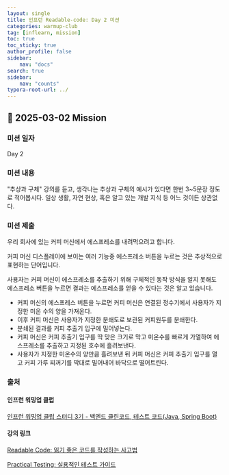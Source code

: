 ```yaml
---
layout: single
title: 인프런 Readable-code: Day 2 미션
categories: warmup-club
tag: [inflearn, mission]
toc: true
toc_sticky: true
author_profile: false
sidebar:
    nav: "docs"
search: true
sidebar:
    nav: "counts"
typora-root-url: ../
---
```


## 📌 2025-03-02 Mission



### 미션 일자

Day 2

### 미션 내용

"추상과 구체" 강의를 듣고, 생각나는 추상과 구체의 예시가 있다면 한번 3~5문장 정도로 적어봅시다.
일상 생활, 자연 현상, 혹은 알고 있는 개발 지식 등 어느 것이든 상관없다.

### 미션 제출

우리 회사에 있는 커피 머신에서 에스프레소를 내려먹으려고 합니다.

커피 머신 디스플레이에 보이는 여러 기능중 에스프레소 버튼을 누르는 것은 추상적으로 표현하는 단어입니다.

사용자는 커피 머신이 에스프레소를 추출하기 위해 구체적인 동작 방식을 알지 못해도 에스프레소 버튼을 누르면  결과는 에스프레소를 얻을 수 있다는 것은 알고 있습니다.

- 커피 머신의 에스프레스 버튼을 누르면 커피 머신은 연결된 정수기에서 사용자가 지정한 미온 수의 양을 가져온다.
- 이후 커피 머신은 사용자가 지정한 분쇄도로 보관된 커피원두를 분쇄한다.
- 분쇄된 결과를 커피 추출기 입구에 밀어넣는다.
- 커피 머신은 커피 추출기 입구를 딱 맞은 크기로 막고 미온수를 빠르게 가열하여 에스프레소를 추출하고 지정된 호수에 흘려보낸다.
- 사용자가 지정한 미온수의 양만큼 흘려보낸 뒤 커피 머신은 커피 추출기 입구를 열고 커피 가루 찌꺼기를 막대로 밀어내어 바닥으로 떨어트린다.



### 출처

#### 인프런 워밍업 클럽

[인프런 워밍업 클럽 스터디 3기 - 백엔드 클린코드, 테스트 코드(Java, Spring Boot)](https://inf.run/gUBif)

#### 강의 링크

[Readable Code: 읽기 좋은 코드를 작성하는 사고법](https://inf.run/63LsM)

[Practical Testing: 실용적인 테스트 가이드](https://inf.run/g8nxP)
